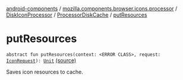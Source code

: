 [android-components](../../../index.md) / [mozilla.components.browser.icons.processor](../../index.md) / [DiskIconProcessor](../index.md) / [ProcessorDiskCache](index.md) / [putResources](./put-resources.md)

# putResources

`abstract fun putResources(context: <ERROR CLASS>, request: `[`IconRequest`](../../../mozilla.components.browser.icons/-icon-request/index.md)`): `[`Unit`](https://kotlinlang.org/api/latest/jvm/stdlib/kotlin/-unit/index.html) [(source)](https://github.com/mozilla-mobile/android-components/blob/master/components/browser/icons/src/main/java/mozilla/components/browser/icons/processor/DiskIconProcessor.kt#L23)

Saves icon resources to cache.

